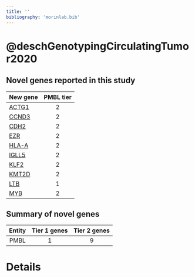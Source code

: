 ```yaml
---
title: ''
bibliography: 'morinlab.bib'
---
```


# @deschGenotypingCirculatingTumor2020
## Novel genes reported in this study

|New gene|PMBL tier|
|:-|:-:|
|[ACTG1](ACTG1)|2 |
|[CCND3](CCND3)|2 |
|[CDH2](CDH2)|2 |
|[EZR](EZR)|2 |
|[HLA-A](HLA-A)|2 |
|[IGLL5](IGLL5)|2 |
|[KLF2](KLF2)|2 |
|[KMT2D](KMT2D)|2 |
|[LTB](LTB)|1 |
|[MYB](MYB)|2 |

## Summary of novel genes

|Entity| Tier 1 genes| Tier 2 genes|
|:-:|:-:|:-:|
|PMBL|1|9|

# Details

